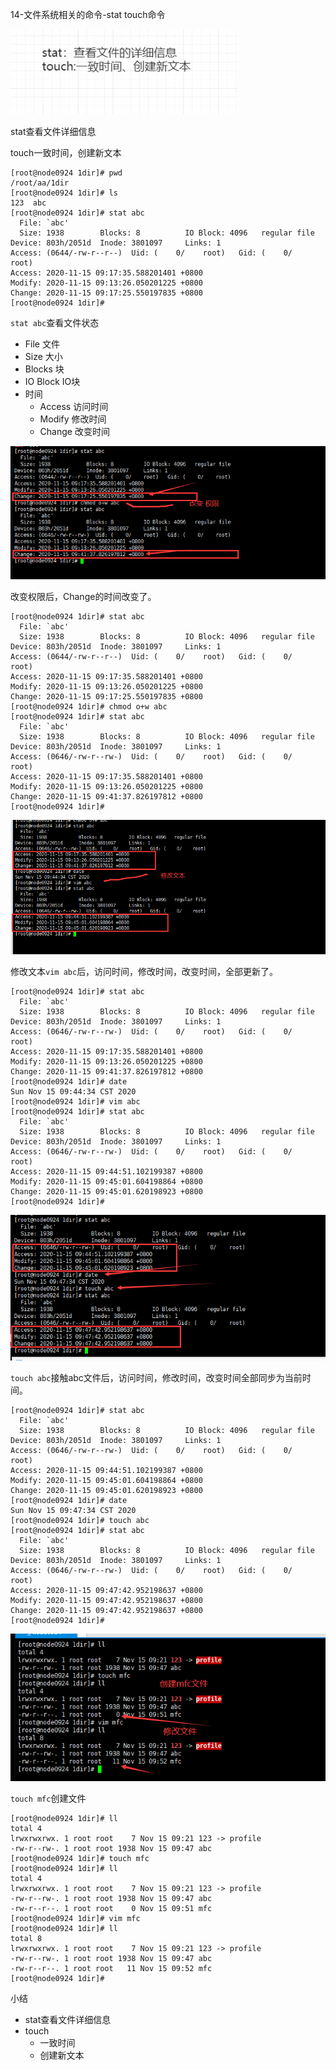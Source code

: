 14-文件系统相关的命令-stat touch命令



![image-20201115093052948](../image/image-20201115093052948.png)



stat查看文件详细信息

touch一致时间，创建新文本



```shell
[root@node0924 1dir]# pwd
/root/aa/1dir
[root@node0924 1dir]# ls
123  abc
[root@node0924 1dir]# stat abc
  File: `abc'
  Size: 1938      	Blocks: 8          IO Block: 4096   regular file
Device: 803h/2051d	Inode: 3801097     Links: 1
Access: (0644/-rw-r--r--)  Uid: (    0/    root)   Gid: (    0/    root)
Access: 2020-11-15 09:17:35.588201401 +0800
Modify: 2020-11-15 09:13:26.050201225 +0800
Change: 2020-11-15 09:17:25.550197835 +0800
[root@node0924 1dir]# 

```

`stat abc`查看文件状态

* File 文件
* Size 大小
* Blocks 块
* IO Block IO块
* 时间
  * Access 访问时间
  * Modify 修改时间
  * Change 改变时间



![image-20201115094234939](../image/image-20201115094234939.png)

改变权限后，Change的时间改变了。

```shell
[root@node0924 1dir]# stat abc
  File: `abc'
  Size: 1938      	Blocks: 8          IO Block: 4096   regular file
Device: 803h/2051d	Inode: 3801097     Links: 1
Access: (0644/-rw-r--r--)  Uid: (    0/    root)   Gid: (    0/    root)
Access: 2020-11-15 09:17:35.588201401 +0800
Modify: 2020-11-15 09:13:26.050201225 +0800
Change: 2020-11-15 09:17:25.550197835 +0800
[root@node0924 1dir]# chmod o+w abc
[root@node0924 1dir]# stat abc
  File: `abc'
  Size: 1938      	Blocks: 8          IO Block: 4096   regular file
Device: 803h/2051d	Inode: 3801097     Links: 1
Access: (0646/-rw-r--rw-)  Uid: (    0/    root)   Gid: (    0/    root)
Access: 2020-11-15 09:17:35.588201401 +0800
Modify: 2020-11-15 09:13:26.050201225 +0800
Change: 2020-11-15 09:41:37.826197812 +0800
[root@node0924 1dir]# 

```

![image-20201115094602821](../image/image-20201115094602821.png)

修改文本`vim abc`后，访问时间，修改时间，改变时间，全部更新了。



```shell
[root@node0924 1dir]# stat abc
  File: `abc'
  Size: 1938      	Blocks: 8          IO Block: 4096   regular file
Device: 803h/2051d	Inode: 3801097     Links: 1
Access: (0646/-rw-r--rw-)  Uid: (    0/    root)   Gid: (    0/    root)
Access: 2020-11-15 09:17:35.588201401 +0800
Modify: 2020-11-15 09:13:26.050201225 +0800
Change: 2020-11-15 09:41:37.826197812 +0800
[root@node0924 1dir]# date
Sun Nov 15 09:44:34 CST 2020
[root@node0924 1dir]# vim abc
[root@node0924 1dir]# stat abc
  File: `abc'
  Size: 1938      	Blocks: 8          IO Block: 4096   regular file
Device: 803h/2051d	Inode: 3801097     Links: 1
Access: (0646/-rw-r--rw-)  Uid: (    0/    root)   Gid: (    0/    root)
Access: 2020-11-15 09:44:51.102199387 +0800
Modify: 2020-11-15 09:45:01.604198864 +0800
Change: 2020-11-15 09:45:01.620198923 +0800
[root@node0924 1dir]# 

```



![image-20201115094843403](../image/image-20201115094843403.png)



`touch abc`接触abc文件后，访问时间，修改时间，改变时间全部同步为当前时间。

```shell
[root@node0924 1dir]# stat abc
  File: `abc'
  Size: 1938      	Blocks: 8          IO Block: 4096   regular file
Device: 803h/2051d	Inode: 3801097     Links: 1
Access: (0646/-rw-r--rw-)  Uid: (    0/    root)   Gid: (    0/    root)
Access: 2020-11-15 09:44:51.102199387 +0800
Modify: 2020-11-15 09:45:01.604198864 +0800
Change: 2020-11-15 09:45:01.620198923 +0800
[root@node0924 1dir]# date
Sun Nov 15 09:47:34 CST 2020
[root@node0924 1dir]# touch abc
[root@node0924 1dir]# stat abc
  File: `abc'
  Size: 1938      	Blocks: 8          IO Block: 4096   regular file
Device: 803h/2051d	Inode: 3801097     Links: 1
Access: (0646/-rw-r--rw-)  Uid: (    0/    root)   Gid: (    0/    root)
Access: 2020-11-15 09:47:42.952198637 +0800
Modify: 2020-11-15 09:47:42.952198637 +0800
Change: 2020-11-15 09:47:42.952198637 +0800
[root@node0924 1dir]# 

```



![image-20201115095312123](../image/image-20201115095312123.png)



`touch mfc`创建文件



```shell
[root@node0924 1dir]# ll
total 4
lrwxrwxrwx. 1 root root    7 Nov 15 09:21 123 -> profile
-rw-r--rw-. 1 root root 1938 Nov 15 09:47 abc
[root@node0924 1dir]# touch mfc
[root@node0924 1dir]# ll
total 4
lrwxrwxrwx. 1 root root    7 Nov 15 09:21 123 -> profile
-rw-r--rw-. 1 root root 1938 Nov 15 09:47 abc
-rw-r--r--. 1 root root    0 Nov 15 09:51 mfc
[root@node0924 1dir]# vim mfc
[root@node0924 1dir]# ll
total 8
lrwxrwxrwx. 1 root root    7 Nov 15 09:21 123 -> profile
-rw-r--rw-. 1 root root 1938 Nov 15 09:47 abc
-rw-r--r--. 1 root root   11 Nov 15 09:52 mfc
[root@node0924 1dir]# 

```



小结

* stat查看文件详细信息
* touch
  * 一致时间
  * 创建新文本








